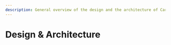 ```yaml
---
description: General overview of the design and the architecture of Cares on platform.
---
```


# Design & Architecture

